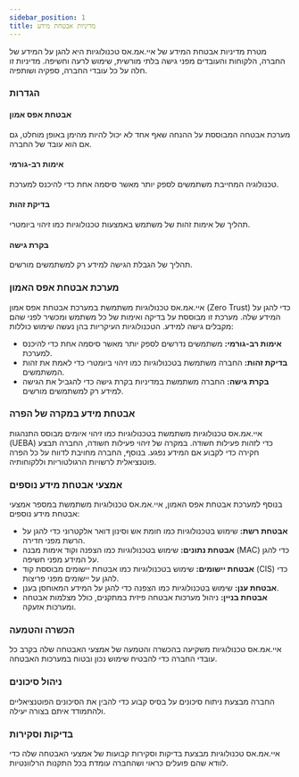 ```yaml
---
sidebar_position: 1
title: מדיניות אבטחת מידע
---
```


מטרת מדיניות אבטחת המידע של איי.אמ.אס טכנולוגיות היא להגן על המידע של החברה, הלקוחות והעובדים מפני גישה בלתי מורשית, שימוש לרעה וחשיפה. מדיניות זו חלה על כל עובדי החברה, ספקיה ושותפיה.

### הגדרות

#### אבטחת אפס אמון

מערכת אבטחה המבוססת על ההנחה שאף אחד לא יכול להיות מהימן באופן מוחלט, גם אם הוא עובד של החברה.

#### אימות רב-גורמי

טכנולוגיה המחייבת משתמשים לספק יותר מאשר סיסמה אחת כדי להיכנס למערכת.

#### בדיקת זהות

תהליך של אימות זהות של משתמש באמצעות טכנולוגיות כמו זיהוי ביומטרי.

#### בקרת גישה

תהליך של הגבלת הגישה למידע רק למשתמשים מורשים.

### מערכת אבטחת אפס האמון

איי.אמ.אס טכנולוגיות משתמשת במערכת אבטחת אפס אמון (Zero Trust) כדי להגן על המידע שלה. מערכת זו מבוססת על בדיקה ואימות של כל משתמש ומכשיר לפני שהם מקבלים גישה למידע. הטכנולוגיות העיקריות בהן נעשה שימוש כוללות:

- **אימות רב-גורמי:** משתמשים נדרשים לספק יותר מאשר סיסמה אחת כדי להיכנס למערכת.
- **בדיקת זהות:** החברה משתמשת בטכנולוגיות כמו זיהוי ביומטרי כדי לאמת את זהות המשתמשים.
- **בקרת גישה:** החברה משתמשת במדיניות בקרת גישה כדי להגביל את הגישה למידע רק למשתמשים מורשים.

### אבטחת מידע במקרה של הפרה

איי.אמ.אס טכנולוגיות משתמשת בטכנולוגיות כמו זיהוי איומים מבוסס התנהגות (UEBA) כדי לזהות פעילות חשודה. במקרה של זיהוי פעילות חשודה, החברה תבצע חקירה כדי לקבוע אם המידע נפגע. בנוסף, החברה מחויבת לדווח על כל הפרה פוטנציאלית לרשויות הרגולטוריות וללקוחותיה.

### אמצעי אבטחת מידע נוספים

בנוסף למערכת אבטחת אפס האמון, איי.אמ.אס טכנולוגיות משתמשת במספר אמצעי אבטחת מידע נוספים:

- **אבטחת רשת:** שימוש בטכנולוגיות כמו חומת אש וסינון דואר אלקטרוני כדי להגן על הרשת מפני חדירה.
- **אבטחת נתונים:** שימוש בטכנולוגיות כמו הצפנה וקוד אימות מבנה (MAC) כדי להגן על המידע מפני חשיפה.
- **אבטחת יישומים:** שימוש בטכנולוגיות כמו אבטחת יישומים מבוססת קוד (CIS) כדי להגן על יישומים מפני פריצות.
- **אבטחת ענן:** שימוש בטכנולוגיות כמו הצפנה כדי להגן על המידע המאוחסן בענן.
- **אבטחת בניין:** ניהול מערכות אבטחה פיזית במתקנים, כולל מצלמות אבטחה ומערכות אזעקה.

### הכשרה והטמעה

איי.אמ.אס טכנולוגיות משקיעה בהכשרה והטמעה של אמצעי האבטחה שלה בקרב כל עובדי החברה כדי להבטיח שימוש נכון ובטוח במערכות האבטחה.

### ניהול סיכונים

החברה מבצעת ניתוח סיכונים על בסיס קבוע כדי להבין את הסיכונים הפוטנציאליים ולהתמודד איתם בצורה יעילה.

### בדיקות וסקירות

איי.אמ.אס טכנולוגיות מבצעת בדיקות וסקירות קבועות של אמצעי האבטחה שלה כדי לוודא שהם פועלים כראוי ושהחברה עומדת בכל התקנות הרלוונטיות.
